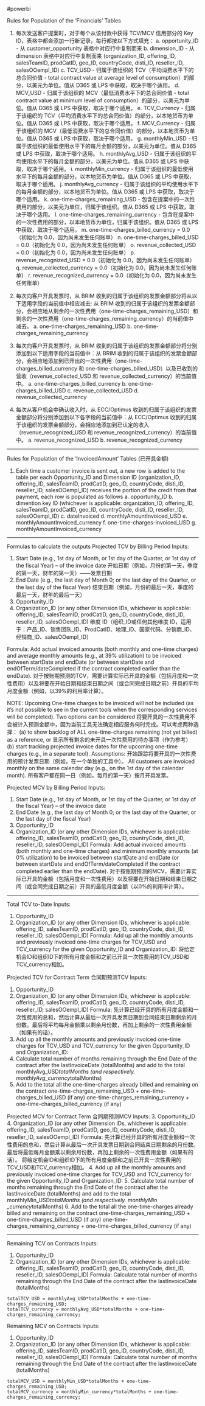 #powerbi 

Rules for Population of the ‘Financials’ Tables
1.	每次发送客户提案时，对于每个从该付款中获得 TCV/MCV 信用部分的 Key ID，表格中都会添加一行新记录，每行都按以下方式填充：
	a. opportunity_ID - 从 customer_opportunity 表格中对应行中复制而来
	b. dimension_ID - 从 dimension 表格中对应行中复制而来
	   (organization_ID, offering_ID, salesTeamID, prodCatID, geo_ID, countryCode, disti_ID, reseller_ID, salesOOempl_ID)
	c. TCV_USD - 归属于该组织的 TCV（平均消费水平下的总合同价值 - total contract value at average level of consumption）的部分，以美元为单位。值从 D365 或 LPS 中获取，取决于哪个适用。
	d. MCV_USD - 归属于该组织的 MCV（最低消费水平下的总合同价值 - total contract value at minimum level of consumption）的部分，以美元为单位。值从 D365 或 LPS 中获取，取决于哪个适用。
	e. TCV_Currency - 归属于该组织的 TCV（平均消费水平下的总合同价值）的部分，以本地货币为单位。值从 D365 或 LPS 中获取，取决于哪个适用。
	f. MCV_Currency - 归属于该组织的 MCV（最低消费水平下的总合同价值）的部分，以本地货币为单位。值从 D365 或 LPS 中获取，取决于哪个适用。
	g. monthlyMin_USD - 归属于该组织的最低使用水平下的每月金额的部分，以美元为单位。值从 D365 或 LPS 中获取，取决于哪个适用。
	h. monthlyAvg_USD - 归属于该组织的平均使用水平下的每月金额的部分，以美元为单位。值从 D365 或 LPS 中获取，取决于哪个适用。
	i. monthlyMin_currency - 归属于该组织的最低使用水平下的每月金额的部分，以本地货币为单位。值从 D365 或 LPS 中获取，取决于哪个适用。
	j. monthlyAvg_currency - 归属于该组织的平均使用水平下的每月金额的部分，以本地货币为单位。值从 D365 或 LPS 中获取，取决于哪个适用。
	k. one-time-charges_remaining_USD - 包含在提案中的一次性费用的部分，以美元为单位，归属于该组织。值从 D365 或 LPS 中获取，取决于哪个适用。
	l. one-time-charges_remaining_currency - 包含在提案中的一次性费用的部分，以本地货币为单位，归属于该组织。值从 D365 或 LPS 中获取，取决于哪个适用。
	m. one-time-charges_billed_currency = 0.0（初始化为 0.0，因为尚未发生任何账单）
	n. one-time-charges_billed_USD = 0.0（初始化为 0.0，因为尚未发生任何账单）
	o. revenue_collected_USD = 0.0（初始化为 0.0，因为尚未发生任何账单）
	p. revenue_recognized_USD = 0.0（初始化为 0.0，因为尚未发生任何账单）
	q. revenue_collected_currency = 0.0（初始化为 0.0，因为尚未发生任何账单）
	r. revenue_recognized_currency = 0.0（初始化为 0.0，因为尚未发生任何账单）

2. 每次向客户开具发票时，从 BRIM 收到的归属于该组织的发票金额部分将从以下适用字段的当前值中相应减去: 从 BRIM 收到的归属于该组织的发票金额部分，会相应地从剩余的一次性费用（one-time-charges_remaining_USD）和剩余的一次性费用（one-time-charges_remaining_currency）的当前值中减去。
	  a. one-time-charges_remaining_USD
	  b. one-time-charges_remaining_currency

3. 每次向客户开具发票时，从 BRIM 收到的归属于该组织的发票金额部分将分别添加到以下适用字段的当前值中：从 BRIM 收到的归属于该组织的发票金额部分，会相应地添加到已开出的一次性费用（one-time-charges_billed_currency 和 one-time-charges_billed_USD）以及已收到的营收（revenue_collected_USD 和 revenue_collected_currency）的当前值中。
  a. one-time-charges_billed_currency
  b. one-time-charges_billed_USD
  c. revenue_collected_USD
  d. revenue_collected_currency

4. 每次从客户机会中确认收入时，从 ECC/Optimus 收到的归属于该组织的发票金额部分将分别添加到以下各字段的当前值中：从 ECC/Optimus 收到的归属于该组织的发票金额部分，会相应地添加到已认定的收入（revenue_recognized_USD 和 revenue_recognized_currency）的当前值中。
  a. revenue_recognized_USD
  b. revenue_recognized_currency

---- 

Rules for Population of the  ‘InvoicedAmount’ Tables
	(已开具金额)
1.	Each time a customer invoice is sent out, a new row is added to the table per each Opportunity_ID and Dimension ID (organization_ID, offering_ID, salesTeamID, prodCatID, geo_ID, countryCode, disti_ID, reseller_ID, salesOOempl_ID) receives the portion of the credit from that payment, each row is populated as follows
a.	opportunity_ID
b.	dimention key ID (whichever is applicable: organization_ID, offering_ID, salesTeamID, prodCatID, geo_ID, countryCode, disti_ID, reseller_ID, salesOOempl_ID)
c.	dateInvoiced
d.	monthlyAmountInvoiced_USD
e.	monthlyAmountInvoiced_currency
f.	one-time-charges-invoiced_USD
g.	monthlyAmountInvoiced_currency

----

Formulas to calculate the outputs
Projected TCV by Billing Period
Inputs:
1.	Start Date (e.g., 1st day of Month, or 1st day of the Quarter, or 1st day of the fiscal Year) – of the invoice date
	开始日期（例如，月份的第一天，季度的第一天，财年的第一天）——发票日期
2.	End Date (e.g., the last day of Month 0; or the last day of the Quarter, or the last day of the fiscal Year)
	结束日期（例如，月份的最后一天，季度的最后一天，财年的最后一天）
3.	Opportunity_ID
4.	Organization_ID (or any other Dimension IDs, whichever is applicable: offering_ID, salesTeamID, prodCatID, geo_ID, countryCode, disti_ID, reseller_ID, salesOOempl_ID)
	维度 ID（组织_ID或任何其他维度 ID，适用于：产品_ID、销售团队_ID、ProdCatID、地理_ID、国家代码、分销商_ID、经销商_ID、salesOOempl_ID）

Formula:
Add actual invoiced amounts (both monthly and one-time charges) and average monthly amounts (e.g., at 39% utilization) to be invoiced between startDate and endDate (or between startDate and endOfTerm/dateCompleted if the contract completed earlier than the endDate). 
	对于按账期预测的TCV，需要计算实际已开具的金额（包括月度和一次性费用）以及将要在开始日期和结束日期之间（或合同完成日期之前）开具的平均月度金额（例如，以39%的利用率计算）。

NOTE: Upcoming One-time charges to be invoiced will not be included (as it’s not possible to see in the current tools when the corresponding services will be completed). 
Two options can be considered 将要开具的一次性费用不会被计入预测金额中，因为当前工具无法确定相应服务何时完成。可以考虑两种选择：
(a) to show backlog of ALL one-time-charges remaining (not yet billed) as a reference, or 
	显示所有剩余的未开具一次性费用的待办事项（作为参考）
(b) start tracking projected invoice dates for the upcoming one-time charges (e.g., in a separate tool).
Assumptions:
	开始跟踪将要开具的一次性费用的预计发票日期（例如，在一个单独的工具中）。
All customers are invoiced monthly on the same calendar day (e.g., on the 1st day of the calendar month).
	所有客户都在同一日（例如，每月的第一天）按月开具发票。

Projected MCV by Billing Period
Inputs:
1.	Start Date (e.g., 1st day of Month, or 1st day of the Quarter, or 1st day of the fiscal Year) – of the invoice date
2.	End Date (e.g., the last day of Month 0; or the last day of the Quarter, or the last day of the fiscal Year)
3.	Opportunity_ID
4.	Organization_ID (or any other Dimension IDs, whichever is applicable: offering_ID, salesTeamID, prodCatID, geo_ID, countryCode, disti_ID, reseller_ID, salesOOempl_ID)
Formula:
Add actual invoiced amounts (both monthly and one-time charges) and minimum monthly amounts (at 0% utilization) to be invoiced between startDate and endDate (or between startDate and endOfTerm/dateCompleted if the contract completed earlier than the endDate). 
	对于按账期预测的MCV，需要计算实际已开具的金额（包括月度和一次性费用）以及将要在开始日期和结束日期之间（或合同完成日期之前）开具的最低月度金额（以0%的利用率计算）。

---

Total TCV to-Date
Inputs:
1.	Opportunity_ID
2.	Organization_ID (or any other Dimension IDs, whichever is applicable: offering_ID, salesTeamID, prodCatID, geo_ID, countryCode, disti_ID, reseller_ID, salesOOempl_ID)
Formula:
Add up all the monthly amounts and previously invoiced one-time charges for TCV_USD and TCV_currency for the given Opportunity_ID and Organization_ID:
	将给定机会ID和组织ID下的所有月度金额和之前已开具一次性费用的TCV_USD和TCV_currency相加。

Projected TCV for Contract Term 合同期预测TCV
Inputs:
1.	Opportunity_ID
2.	Organization_ID (or any other Dimension IDs, whichever is applicable: offering_ID, salesTeamID, prodCatID, geo_ID, countryCode, disti_ID, reseller_ID, salesOOempl_ID)
Formula:
	先计算已经开具的所有月度金额和一次性费用的总和，然后计算从最后一次开具发票日期到合同结束日期剩余的月份数。最后将平均每月金额乘以剩余月份数，再加上剩余的一次性费用金额（如果有的话）。
1.	Add up all the monthly amounts and previously invoiced one-time charges for TCV_USD and TCV_currency for the given Opportunity_ID and Organization_ID:
2.	Calculate total number of months remaining through the End Date of the contract after the lastInvoiceDate  (totalMonths) and add to the total monthlyAvg_USD*totalMonths (and respectively. monthlyAvg_currency*totalMonths)
3.	Add to the total all the one-time-charges already billed and remaining on the contract
one-time-charges_remaining_USD + one-time-charges_billed_USD (if any)
one-time-charges_remaining_currency + one-time-charges_billed_currency (if any)

Projected MCV for Contract Term 合同期预测MCV
Inputs:
3.	Opportunity_ID
4.	Organization_ID (or any other Dimension IDs, whichever is applicable: offering_ID, salesTeamID, prodCatID, geo_ID, countryCode, disti_ID, reseller_ID, salesOOempl_ID)
Formula:
	先计算已经开具的所有月度金额和一次性费用的总和，然后计算从最后一次开具发票日期到合同结束日期剩余的月份数。最后将最低每月金额乘以剩余月份数，再加上剩余的一次性费用金额（如果有的话）。
	将给定机会ID和组织ID下的所有月度金额和之前已开具一次性费用的TCV_USD和TCV_currency相加。
4.	Add up all the monthly amounts and previously invoiced one-time charges for TCV_USD and TCV_currency for the given Opportunity_ID and Organization_ID:
5.	Calculate total number of months remaining through the End Date of the contract after the lastInvoiceDate  (totalMonths) and add to the total monthlyMin_USD*totalMonths (and respectively. monthlyMin _currency*totalMonths)
6.	Add to the total all the one-time-charges already billed and remaining on the contract
one-time-charges_remaining_USD + one-time-charges_billed_USD (if any)
one-time-charges_remaining_currency + one-time-charges_billed_currency (if any)

---

Remaining TCV on Contracts
Inputs:
1.	Opportunity_ID
2.	Organization_ID (or any other Dimension IDs, whichever is applicable: offering_ID, salesTeamID, prodCatID, geo_ID, countryCode, disti_ID, reseller_ID, salesOOempl_ID)
Formula:
Calculate total number of months remaining through the End Date of the contract after the lastInvoiceDate  (totalMonths)

```
totalTCV_USD = monthlyAvg_USD*totalMonths + one-time-charges_remaining_USD;
totalTCV_currency = monthlyAvg_USD*totalMonths + one-time-charges_remaining_currency;
```

Remaining MCV on Contracts
Inputs:
1.	Opportunity_ID
2.	Organization_ID (or any other Dimension IDs, whichever is applicable: offering_ID, salesTeamID, prodCatID, geo_ID, countryCode, disti_ID, reseller_ID, salesOOempl_ID)
Formula:
Calculate total number of months remaining through the End Date of the contract after the lastInvoiceDate  (totalMonths)
```
totalMCV_USD = monthlyMin_USD*totalMonths + one-time-charges_remaining_USD;
totalMCV_currency = monthlyMin_currency*totalMonths + one-time-charges_remaining_currency;
```

